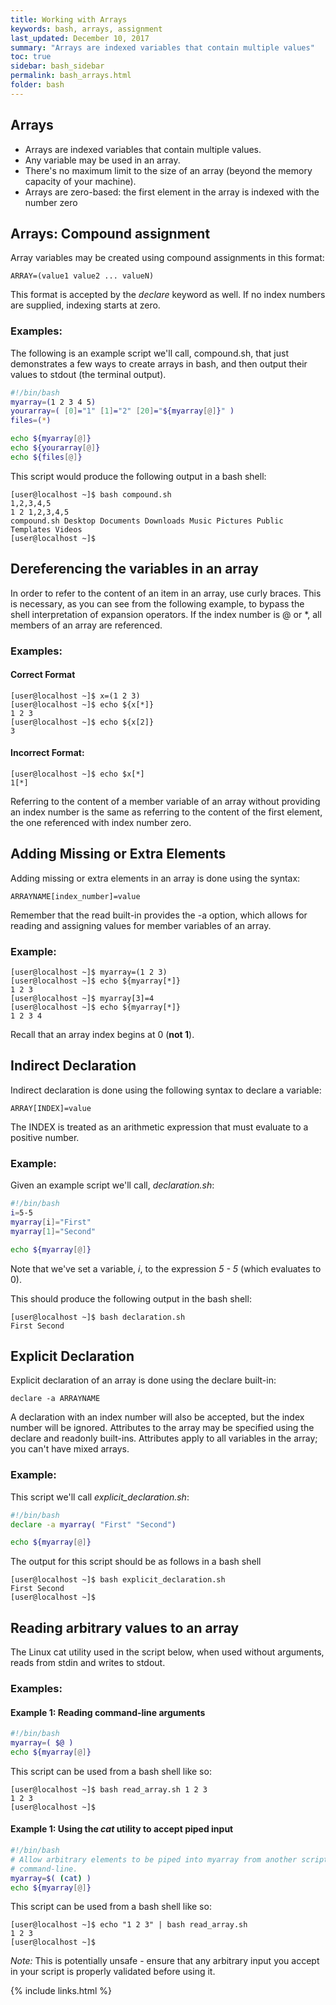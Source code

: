 ```yaml
---
title: Working with Arrays
keywords: bash, arrays, assignment
last_updated: December 10, 2017
summary: "Arrays are indexed variables that contain multiple values"
toc: true
sidebar: bash_sidebar
permalink: bash_arrays.html
folder: bash
---
```


## Arrays
* Arrays are indexed variables that contain multiple values.
* Any variable may be used in an array.  
* There's no maximum limit to the size of an array (beyond the memory capacity
     of your machine).
* Arrays are zero-based: the first element in the array is indexed with the
    number zero

## Arrays: Compound assignment
Array variables may be created using compound assignments in this format:

    ARRAY=(value1 value2 ... valueN)

This format is accepted by the *declare* keyword as well.  If no index numbers
are supplied, indexing starts at zero.

### Examples:

The following is an example script we'll call, compound.sh,  that just
 demonstrates a few ways to create arrays in bash, and then output their
 values to stdout (the terminal output).

```sh
#!/bin/bash
myarray=(1 2 3 4 5)
yourarray=( [0]="1" [1]="2" [20]="${myarray[@]}" )
files=(*)

echo ${myarray[@]}
echo ${yourarray[@]}
echo ${files[@]}
```

This script would produce the following output in a bash shell:

    [user@localhost ~]$ bash compound.sh
    1,2,3,4,5
    1 2 1,2,3,4,5
    compound.sh Desktop Documents Downloads Music Pictures Public Templates Videos
    [user@localhost ~]$

## Dereferencing the variables in an array
In order to refer to the content of an item in an array, use curly braces.
 This is necessary, as you can see from the following example, to bypass the
 shell interpretation of expansion operators. If the index number is @ or *,
  all members of an array are referenced.

### Examples:

#### Correct Format

    [user@localhost ~]$ x=(1 2 3)
    [user@localhost ~]$ echo ${x[*]}
    1 2 3
    [user@localhost ~]$ echo ${x[2]}
    3

#### Incorrect Format:

    [user@localhost ~]$ echo $x[*]
    1[*]


Referring to the content of a member variable of an array without providing
 an index number is the same as referring to the content of the first element,
 the one referenced with index number zero.

## Adding Missing or Extra Elements

Adding missing or extra elements in an array is done using the syntax:

    ARRAYNAME[index_number]=value

Remember that the read built-in provides the -a option, which allows for reading
 and assigning values for member variables of an array.

### Example:

    [user@localhost ~]$ myarray=(1 2 3)
    [user@localhost ~]$ echo ${myarray[*]}
    1 2 3
    [user@localhost ~]$ myarray[3]=4
    [user@localhost ~]$ echo ${myarray[*]}
    1 2 3 4

Recall that an array index begins at 0 (**not 1**).

## Indirect Declaration

Indirect declaration is done using the following syntax to declare a variable:

    ARRAY[INDEX]=value

The INDEX is treated as an arithmetic expression that must evaluate to a
positive number.

### Example:

Given an example script we'll call, _declaration.sh_:

```sh
#!/bin/bash
i=5-5
myarray[i]="First"
myarray[1]="Second"

echo ${myarray[@]}
```
Note that we've set a variable, _i_, to the expression _5 - 5_ (which evaluates
    to 0).

This should produce the following output in the bash shell:

    [user@localhost ~]$ bash declaration.sh
    First Second


## Explicit Declaration

Explicit declaration of an array is done using the declare built-in:

    declare -a ARRAYNAME

A declaration with an index number will also be accepted, but the index number
 will be ignored. Attributes to the array may be specified using the declare and
 readonly built-ins. Attributes apply to all variables in the array; you can't
 have mixed arrays.

### Example:

This script we'll call _explicit_declaration.sh_:

```sh
#!/bin/bash
declare -a myarray( "First" "Second")

echo ${myarray[@]}
```

The output for this script should be as follows in a bash shell

    [user@localhost ~]$ bash explicit_declaration.sh
    First Second
    [user@localhost ~]$

## Reading arbitrary values to an array

The Linux cat utility used in the script below, when used without arguments,
 reads from stdin and writes to stdout.

### Examples:

#### Example 1: Reading command-line arguments
```sh
#!/bin/bash
myarray=( $@ )
echo ${myarray[@]}
```

This script can be used from a bash shell like so:

    [user@localhost ~]$ bash read_array.sh 1 2 3
    1 2 3
    [user@localhost ~]$

#### Example 1: Using the _cat_ utility to accept piped input
```sh
#!/bin/bash
# Allow arbitrary elements to be piped into myarray from another script or the
# command-line.
myarray=$( (cat) )
echo ${myarray[@]}
```

This script can be used from a bash shell like so:

    [user@localhost ~]$ echo "1 2 3" | bash read_array.sh
    1 2 3
    [user@localhost ~]$



*Note:* This is potentially unsafe - ensure that any arbitrary input you accept
in your script is properly validated before using it.

{% include links.html %}
